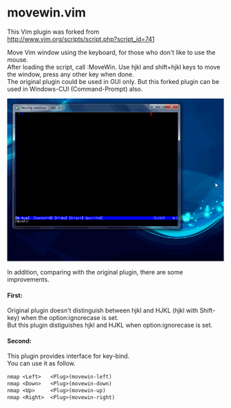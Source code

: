 movewin.vim
=====

This Vim plugin was forked from  
  http://www.vim.org/scripts/script.php?script_id=741    

Move Vim window using the keyboard, for those who don't like to use the mouse.  
After loading the script, call :MoveWin.  Use hjkl and shift+hjkl keys to move the window, press any other key when done.  
The original plugin could be used in GUI only. But this forked plugin can be used in Windows-CUI (Command-Prompt) also.  

![Screenshot (GIF animation)](screenshot/movewin.gif)


In addition, comparing with the original plugin, there are some improvements.  
#### First:
Original plugin doesn't distinguish between hjkl and HJKL (hjkl with Shift-key) when the option:ignorecase is set.  
But this plugin distiguishes hjkl and HJKL when option:ignorecase is set.  


#### Second:
This plugin provides interface for key-bind.  
You can use it as follow.  

~~~~VimL
nmap <Left>   <Plug>(movewin-left)
nmap <Down>   <Plug>(movewin-down)
nmap <Up>     <Plug>(movewin-up)
nmap <Right>  <Plug>(movewin-right)
~~~~
